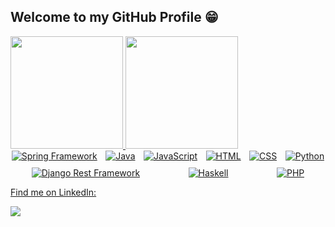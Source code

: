 ## Welcome to my GitHub Profile 😁
  
 <div>
   <a href="https://github.com/hennanhfalcao">
   <img height="180em" src="https://github-readme-stats.vercel.app/api?username=hennanhfalcao&show_icons=true&theme=tokyonight&include_all_commits=true&count_private=true"/>
   <img height="180em" src="https://github-readme-stats.vercel.app/api/top-langs/?username=hennanhfalcao&layout=compact&langs_count=6&theme=tokyonight"/>  
   </div>  
  
<div style="display: flex; flex-wrap: wrap; justify-content: space-around; gap: 10px;">
  <img src="https://img.shields.io/badge/Spring%20Framework-6DB33F?style=for-the-badge&logo=spring&logoColor=white" alt="Spring Framework">
  <img src="https://img.shields.io/badge/Java-ED8B00?style=for-the-badge&logo=openjdk&logoColor=white" alt="Java">
  <img src="https://img.shields.io/badge/JavaScript-F7DF1E?style=for-the-badge&logo=javascript&logoColor=black" alt="JavaScript">
  <img src="https://img.shields.io/badge/HTML5-E34F26?style=for-the-badge&logo=html5&logoColor=white" alt="HTML">
  <img src="https://img.shields.io/badge/CSS3-1572B6?style=for-the-badge&logo=css3&logoColor=white" alt="CSS">
  <img src="https://img.shields.io/badge/Python-3776AB?style=for-the-badge&logo=python&logoColor=white" alt="Python">
  <img src="https://img.shields.io/badge/Django%20Rest%20Framework-092E20?style=for-the-badge&logo=django&logoColor=white" alt="Django Rest Framework">
  <img src="https://img.shields.io/badge/Haskell-5D4F85?style=for-the-badge&logo=haskell&logoColor=white" alt="Haskell">
  <img src="https://img.shields.io/badge/PHP-777BB4?style=for-the-badge&logo=php&logoColor=white" alt="PHP">
</div>
  
<div> 
 <p>Find me on LinkedIn:</p>    
 <a href="https://www.linkedin.com/in/hennan-heim-79a89894/" target="_blank"><img src="https://img.shields.io/badge/-LinkedIn-%230077B5?style=for-the-badge&logo=linkedin&logoColor=white" target="_blank"></a>  
</div>
